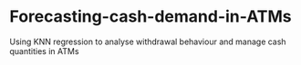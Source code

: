 # Forecasting-cash-demand-in-ATMs
Using KNN regression to analyse withdrawal behaviour and manage cash quantities in ATMs
